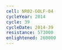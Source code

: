 ```yaml
---
cell: NR02-GOLF-04
cycleYear: 2014
cycle: 39
cycleDate: 2014-39
resistance: 573000
enlightened: 260000
---
```

